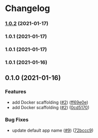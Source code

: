 # Changelog
### [1.0.2](https://github.com/DefrostedTuna/php-workflow-demo/compare/1.0.1...1.0.2) (2021-01-17)

### 1.0.1 (2021-01-17)

### 1.0.1 (2021-01-17)

### 1.0.1 (2021-01-16)

## 0.1.0 (2021-01-16)


### Features

* add Docker scaffolding ([#2](https://github.com/DefrostedTuna/php-workflow-demo/issues/2)) ([ff69e0e](https://github.com/DefrostedTuna/php-workflow-demo/commit/ff69e0e83ccef8cc341192e28b9389318fb4fc08))
* add Docker scaffolding ([#2](https://github.com/DefrostedTuna/php-workflow-demo/issues/2)) ([0cd5170](https://github.com/DefrostedTuna/php-workflow-demo/commit/0cd517071fb5657671eab83b0795a67a3263b480))


### Bug Fixes

* update default app name ([#9](https://github.com/DefrostedTuna/php-workflow-demo/issues/9)) ([72bccc9](https://github.com/DefrostedTuna/php-workflow-demo/commit/72bccc927a597cebaf17ff4bb62b979067ed4f35))
